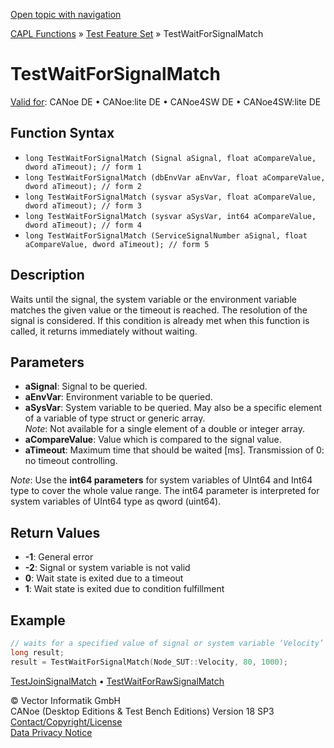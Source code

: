 [Open topic with navigation](../../../../../CANoeDEFamily.htm#Topics/CAPLFunctions/Test/Functions/CAPLfunctionTestWaitForSignalMatch.md)

[CAPL Functions](../../CAPLfunctions.md) » [Test Feature Set](../CAPLfunctionsTFSOverview.md) » TestWaitForSignalMatch

# TestWaitForSignalMatch

[Valid for](../../../Shared/FeatureAvailability.md): CANoe DE • CANoe:lite DE • CANoe4SW DE • CANoe4SW:lite DE

## Function Syntax

- `long TestWaitForSignalMatch (Signal aSignal, float aCompareValue, dword aTimeout); // form 1`
- `long TestWaitForSignalMatch (dbEnvVar aEnvVar, float aCompareValue, dword aTimeout); // form 2`
- `long TestWaitForSignalMatch (sysvar aSysVar, float aCompareValue, dword aTimeout); // form 3`
- `long TestWaitForSignalMatch (sysvar aSysVar, int64 aCompareValue, dword aTimeout); // form 4`
- `long TestWaitForSignalMatch (ServiceSignalNumber aSignal, float aCompareValue, dword aTimeout); // form 5`

## Description

Waits until the signal, the system variable or the environment variable matches the given value or the timeout is reached. The resolution of the signal is considered. If this condition is already met when this function is called, it returns immediately without waiting.

## Parameters

- **aSignal**: Signal to be queried.
- **aEnvVar**: Environment variable to be queried.
- **aSysVar**: System variable to be queried. May also be a specific element of a variable of type struct or generic array.  
  *Note*: Not available for a single element of a double or integer array.
- **aCompareValue**: Value which is compared to the signal value.
- **aTimeout**: Maximum time that should be waited [ms]. Transmission of 0: no timeout controlling.

*Note*: Use the **int64 parameters** for system variables of UInt64 and Int64 type to cover the whole value range. The int64 parameter is interpreted for system variables of UInt64 type as qword (uint64).

## Return Values

- **-1**: General error
- **-2**: Signal or system variable is not valid
- **0**: Wait state is exited due to a timeout
- **1**: Wait state is exited due to condition fulfillment

## Example

```c
// waits for a specified value of signal or system variable ‘Velocity’
long result;
result = TestWaitForSignalMatch(Node_SUT::Velocity, 80, 1000);
```

[TestJoinSignalMatch](CAPLfunctionTestJoinSignalMatch.md) • [TestWaitForRawSignalMatch](CAPLfunctionTestWaitForRawSignalMatch.md)

© Vector Informatik GmbH  
CANoe (Desktop Editions & Test Bench Editions) Version 18 SP3  
[Contact/Copyright/License](../../../Shared/ContactCopyrightLicense.md)  
[Data Privacy Notice](https://www.vector.com/int/en/company/get-info/privacy-policy/)